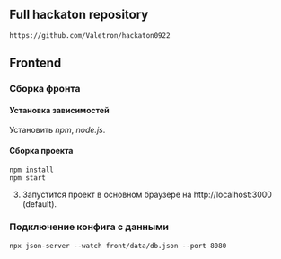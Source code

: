 ## Full hackaton repository
```
https://github.com/Valetron/hackaton0922
```

## Frontend
### Сборка фронта
#### Установка зависимостей
Установить *npm*, *node.js*.
#### Сборка проекта
```
npm install
npm start
```
3. Запустится проект в основном браузере на http://localhost:3000 (default).

### Подключение конфига с данными
```
npx json-server --watch front/data/db.json --port 8080
```


